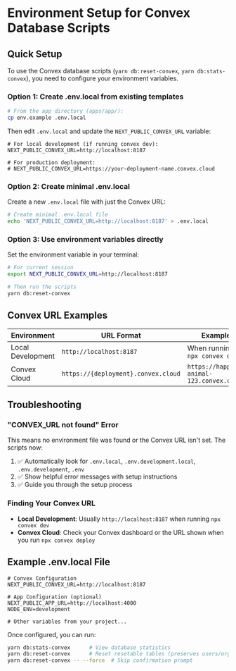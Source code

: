 # Environment Setup for Convex Database Scripts

## Quick Setup

To use the Convex database scripts (`yarn db:reset-convex`, `yarn db:stats-convex`), you need to configure your environment variables.

### Option 1: Create .env.local from existing templates

```bash
# From the app directory (apps/app/):
cp env.example .env.local
```

Then edit `.env.local` and update the `NEXT_PUBLIC_CONVEX_URL` variable:

```env
# For local development (if running convex dev):
NEXT_PUBLIC_CONVEX_URL=http://localhost:8187

# For production deployment:
# NEXT_PUBLIC_CONVEX_URL=https://your-deployment-name.convex.cloud
```

### Option 2: Create minimal .env.local

Create a new `.env.local` file with just the Convex URL:

```bash
# Create minimal .env.local file
echo 'NEXT_PUBLIC_CONVEX_URL=http://localhost:8187' > .env.local
```

### Option 3: Use environment variables directly

Set the environment variable in your terminal:

```bash
# For current session
export NEXT_PUBLIC_CONVEX_URL=http://localhost:8187

# Then run the scripts
yarn db:reset-convex
```

## Convex URL Examples

| Environment       | URL Format                          | Example                                 |
| ----------------- | ----------------------------------- | --------------------------------------- |
| Local Development | `http://localhost:8187`             | When running `npx convex dev`           |
| Convex Cloud      | `https://{deployment}.convex.cloud` | `https://happy-animal-123.convex.cloud` |

## Troubleshooting

### "CONVEX_URL not found" Error

This means no environment file was found or the Convex URL isn't set. The scripts now:

1. ✅ Automatically look for `.env.local`, `.env.development.local`, `.env.development`, `.env`
2. ✅ Show helpful error messages with setup instructions
3. ✅ Guide you through the setup process

### Finding Your Convex URL

- **Local Development**: Usually `http://localhost:8187` when running `npx convex dev`
- **Convex Cloud**: Check your Convex dashboard or the URL shown when you run `npx convex deploy`

## Example .env.local File

```env
# Convex Configuration
NEXT_PUBLIC_CONVEX_URL=http://localhost:8187

# App Configuration (optional)
NEXT_PUBLIC_APP_URL=http://localhost:4000
NODE_ENV=development

# Other variables from your project...
```

Once configured, you can run:

```bash
yarn db:stats-convex      # View database statistics
yarn db:reset-convex      # Reset resetable tables (preserves users/orgs)
yarn db:reset-convex -- --force  # Skip confirmation prompt
```

